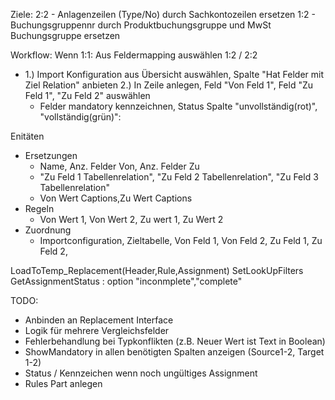 Ziele:
 2:2 - Anlagenzeilen (Type/No) durch Sachkontozeilen ersetzen
 1:2 - Buchungsgruppennr durch Produktbuchungsgruppe und MwSt Buchungsgruppe ersetzen

 Workflow:
Wenn 1:1: Aus Feldermapping auswählen
1:2 / 2:2 
- 1.) Import Konfiguration aus Übersicht auswählen, Spalte "Hat Felder mit Ziel Relation" anbieten
  2.) In Zeile anlegen, Feld "Von Feld 1", Feld "Zu Feld 1", "Zu Feld 2" auswählen
  - Felder mandatory kennzeichnen, Status Spalte "unvollständig(rot)", "vollständig(grün)":

Enitäten
- Ersetzungen
  - Name, Anz. Felder Von, Anz. Felder Zu
  - "Zu Feld 1 Tabellenrelation", "Zu Feld 2 Tabellenrelation", "Zu Feld 3 Tabellenrelation"
  - Von Wert Captions,Zu Wert Captions
- Regeln
  - Von Wert 1, Von Wert 2, Zu wert 1, Zu Wert 2
- Zuordnung
  - Importconfiguration, Zieltabelle,  Von Feld 1, Von Feld 2,  Zu Feld 1, Zu Feld 2,

LoadToTemp_Replacement(Header,Rule,Assignment)
SetLookUpFilters
GetAssignmentStatus : option "inconmplete","complete"

TODO:
- Anbinden an Replacement Interface
- Logik für mehrere Vergleichsfelder
- Fehlerbehandlung bei Typkonflikten (z.B. Neuer Wert ist Text in Boolean)
- ShowMandatory in allen benötigten Spalten anzeigen (Source1-2, Target 1-2)
- Status / Kennzeichen wenn noch ungültiges Assignment
- Rules Part anlegen